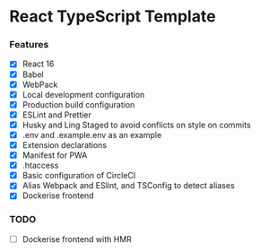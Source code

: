 # React TypeScript Template

### Features

- [x] React 16
- [x] Babel
- [x] WebPack
- [x] Local development configuration
- [x] Production build configuration
- [x] ESLint and Prettier
- [x] Husky and Ling Staged to avoid conflicts on style on commits
- [x] .env and .example.env as an example
- [x] Extension declarations
- [x] Manifest for PWA
- [x] .htaccess
- [x] Basic configuration of CircleCI
- [x] Alias Webpack and ESlint, and TSConfig to detect aliases
- [x] Dockerise frontend

### TODO

- [ ] Dockerise frontend with HMR
